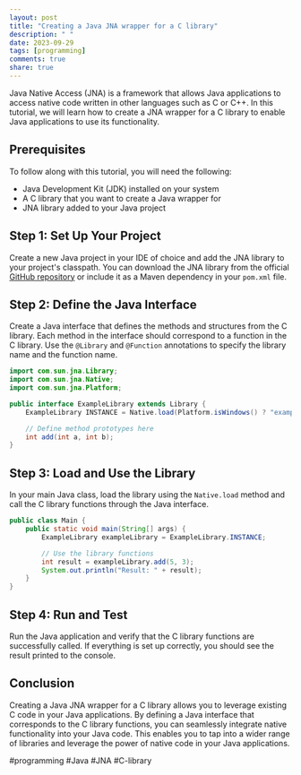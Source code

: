 ```yaml
---
layout: post
title: "Creating a Java JNA wrapper for a C library"
description: " "
date: 2023-09-29
tags: [programming]
comments: true
share: true
---
```


Java Native Access (JNA) is a framework that allows Java applications to access native code written in other languages such as C or C++. In this tutorial, we will learn how to create a JNA wrapper for a C library to enable Java applications to use its functionality.

## Prerequisites

To follow along with this tutorial, you will need the following:

- Java Development Kit (JDK) installed on your system
- A C library that you want to create a Java wrapper for
- JNA library added to your Java project

## Step 1: Set Up Your Project

Create a new Java project in your IDE of choice and add the JNA library to your project's classpath. You can download the JNA library from the official [GitHub repository](https://github.com/java-native-access/jna) or include it as a Maven dependency in your `pom.xml` file.

## Step 2: Define the Java Interface

Create a Java interface that defines the methods and structures from the C library. Each method in the interface should correspond to a function in the C library. Use the `@Library` and `@Function` annotations to specify the library name and the function name.

```java
import com.sun.jna.Library;
import com.sun.jna.Native;
import com.sun.jna.Platform;

public interface ExampleLibrary extends Library {
    ExampleLibrary INSTANCE = Native.load(Platform.isWindows() ? "example.dll" : "example.so", ExampleLibrary.class);

    // Define method prototypes here
    int add(int a, int b);
}
```

## Step 3: Load and Use the Library

In your main Java class, load the library using the `Native.load` method and call the C library functions through the Java interface.

```java
public class Main {
    public static void main(String[] args) {
        ExampleLibrary exampleLibrary = ExampleLibrary.INSTANCE;

        // Use the library functions
        int result = exampleLibrary.add(5, 3);
        System.out.println("Result: " + result);
    }
}
```

## Step 4: Run and Test

Run the Java application and verify that the C library functions are successfully called. If everything is set up correctly, you should see the result printed to the console.

## Conclusion

Creating a Java JNA wrapper for a C library allows you to leverage existing C code in your Java applications. By defining a Java interface that corresponds to the C library functions, you can seamlessly integrate native functionality into your Java code. This enables you to tap into a wider range of libraries and leverage the power of native code in your Java applications.

#programming #Java #JNA #C-library